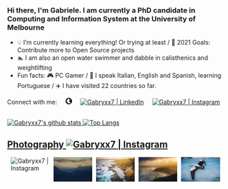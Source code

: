 <div class="github-feed">

### Hi there, I'm Gabriele. I am currently a PhD candidate in Computing and Information System at the University of Melbourne
- 💡 I’m currently learning everything! Or trying at least / 🎯 2021 Goals: Contribute more to Open Source projects
- 🏊 I am also an open water swimmer and dabble in calisthenics and weightlifting
- Fun facts: 🎮 PC Gamer / 💬 I speak Italian, English and Spanish, learning Portuguese / ✈️ I have visited 22 countries so far.


Connect with me:     
[<img alt="gmarini.com" class="no-hover no-mark" src="https://raw.githubusercontent.com/iconic/open-iconic/master/svg/globe.svg" width="15px"/>][website]    
[<img alt="Gabryxx7 | LinkedIn" class="no-hover no-mark" src="https://cdn.jsdelivr.net/npm/simple-icons@v3/icons/linkedin.svg" width="15px"/>][linkedin]    
[<img alt="Gabryxx7 | Instagram" class="no-hover no-mark" src="https://cdn.jsdelivr.net/npm/simple-icons@v3/icons/instagram.svg" width="15px"/>][instagram]    

<div>
<a class="no-hover no-mark" href="https://github.com/Gabryxx7">
<img alt="Gabryxx7's github stats" src="https://github-readme-stats.vercel.app/api?username=Gabryxx7&amp;count_private=true&amp;show_icons=true&amp;theme=onedark&amp;include_all_commits=1"/>
</a>
<a class="no-hover no-mark" href="https://github.com/Gabryxx7">
<img alt="Top Langs" src="https://github-readme-stats.vercel.app/api/top-langs/?username=Gabryxx7&amp;layout=compact&amp;theme=onedark"/>
</a>
</div>

## [Photography <img alt="Gabryxx7 | Instagram" src="https://cdn.jsdelivr.net/npm/simple-icons@v3/icons/instagram.svg" width="15px"/>][instagram]

<div class="github-insta-feed" style="display: flex;justify-content: space-evenly;">
<img alt="Gabryxx7 | Instagram" class="no-hover no-mark" height="auto" src="/assets/gabryxx7/img/photos/202202/273721495_465933114940658_4410640883662196380_n.mp4" width="18%"/>
<img alt="Gabryxx7 | Instagram" class="no-hover no-mark" height="auto" src="/assets/gabryxx7/img/photos/202201/272403231_3099930970284306_2054452382131918485_n_18216735250113087.jpg" width="18%"/>
<img alt="Gabryxx7 | Instagram" class="no-hover no-mark" height="auto" src="/assets/gabryxx7/img/photos/202201/272498964_160054973026799_8305514290373229742_n_17891978165536915.jpg" width="18%"/>
<img alt="Gabryxx7 | Instagram" class="no-hover no-mark" height="auto" src="/assets/gabryxx7/img/photos/202201/272177500_278593610924961_183644696826839967_n_17994795400417473.jpg" width="18%"/>
<img alt="Gabryxx7 | Instagram" class="no-hover no-mark" height="auto" src="/assets/gabryxx7/img/photos/202201/272107688_952135689058183_1104079245098692016_n_17930040874960542.jpg" width="18%"/>
</div>



[website]: https://gmarini.com/
[twitter]: https://twitter.com/Gabryxx7
[youtube]: https://youtube.com/gabryxx7
[instagram]: https://www.instagram.com/gabryxx7
[linkedin]: https://www.linkedin.com/in/gabryxx7
[webdevplaylist]: https://www.youtube.com/playlist?list=PLkwxH9e_vrAJ0WbEsFA9W3I1W-g_BTsbt
[jsplaylist]: https://www.youtube.com/playlist?list=PLkwxH9e_vrALRJKu7wfXby3MKeflhTu6B
[cssplaylist]: https://www.youtube.com/playlist?list=PLkwxH9e_vrALSdvZuEh6gqQdmDoDIoqz4
[reactplaylist]: https://www.youtube.com/playlist?list=PLkwxH9e_vrAK4TdffpxKY3QGyHCpxFcQ0

<!-- Source: https://raw.githubusercontent.com/codeSTACKr/codeSTACKr/master/README.md -->
</div>